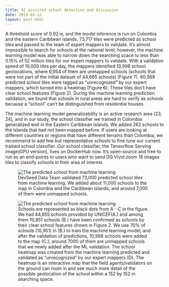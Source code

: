 ```yaml
---
title: AI assisted school detection and discussion
date: 2019-03-12
layout: post.html
---
```

A  threshold score of 0.92 is, and the model inference is run on Colombia and the eastern Caribbean islands. 73,717 tiles were predicted as school tiles and passed to the team of expert mappers to validate. It’s almost impossible to search for schools at the national level, however, the machine learning model was able to narrow down the searching scace to less than 0.15% of 52 million tiles for our expert mappers to validate. With a validation speed of 10,000 tiles per day, the mappers identified 10,998 school geolocations, where 6,954 of them are unmapped schools (schools that were not part of the initial dataset of 44,665 schools) (Figure 7). 60,568 predicted school tiles were tagged as “unrecognized” by our expert mappers, which turned into a heatmap (Figure 6). These tiles  don’t have clear school features (Figure 2). During the machine learning prediction validation, we found that schools in rural areas are hard to verify as schools because a “school” can’t be distinguished from residential houses.

The machine learning model generalizability is an active research area [23, 24], and in our study, the school classifier we trained in Colombia generalized well in the Eastern Caribbean islands. We added 262 schools to the islands that had not been mapped before. If users are looking at different countries or regions that have different terrains than Colombia, we recommend to add few but representative schools to fine tune our current trained school classifier.  Our school classifier, the Tensorflow Serving image(GPU version), lives on DockerHub now. It’s open-source and free to run as an end-points to users who want to send DG Vivid zoom 18 images tiles to classify schools in their area of interest.

<figure class="align-center">
	<img src="/assets/graphics/content/results/schools_table_2.png" alt="The predicted school from machine learning" />
	<figcaption> DevSeed Data Team validated 73,000 predicted school tiles from machine learning. We added about 11,000 schools to the map in Colombia and the Caribbean islands, and around 7,000 of them were unmapped schools. </figcaption>
</figure>


<figure class="align-center">
	<img src="/assets/graphics/content/results/schools_table_2.png" alt="The predicted school from machine learning" />
	<figcaption> Schools are represented as black dots from A - C in the figure. We had 44,655 schools provided by UNICEF(A.) and among them 10,951 schools  (B.) have been confirmed as schools by their clear school features shown in Figure 2. We use 70% of schools (10,951) in (B.)  to train the machine learning model, and after the validation of predictions, 10,988 schools were added to the map (C.), around 7000 of them are unmapped schools that we newly added after the ML validation. The school heatmap was created from the machine learning predicted and validated as “unrecognized” by our expert mappers (D). The heatmap is an interactive map that the field agents/validators on the ground can room in and see much more detail of the possible geolocation of the school  within a 152 by 152 m searching space. </figcaption>
</figure>
